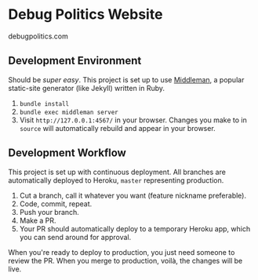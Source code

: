 # Debug Politics Website

debugpolitics.com

## Development Environment

Should be _super easy_. This project is set up to use [Middleman], a popular
static-site generator (like Jekyll) written in Ruby.

1. `bundle install`
2. `bundle exec middleman server`
3. Visit `http://127.0.0.1:4567/` in your browser. Changes you make to in
   `source` will automatically rebuild and appear in your browser.

## Development Workflow

This project is set up with continuous deployment. All branches are
automatically deployed to Heroku, `master` representing production.

1. Cut a branch, call it whatever you want (feature nickname preferable).
2. Code, commit, repeat.
3. Push your branch.
4. Make a PR.
5. Your PR should automatically deploy to a temporary Heroku app, which you can
   send around for approval.

When you're ready to deploy to production, you just need someone to review the
PR. When you merge to production, voilà, the changes will be live.

[Middleman]: https://middlemanapp.com/
